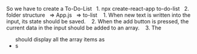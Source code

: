 
So we have to create a To-Do-List 
  1. npx create-react-app to-do-list
  2. folder structure
  => App.js
  => to-list
   1. When new text is written into the input, its state should be saved.
   2. When the add button is pressed, the current data in the input should be added to an array.
   3. The <ul> should display all the array items as <li>s


